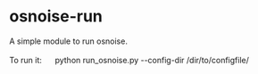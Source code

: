 # osnoise-run
A simple module to run osnoise.
<br><br>
To run it:
&nbsp;&nbsp;&nbsp;&nbsp; python run_osnoise.py --config-dir /dir/to/configfile/
